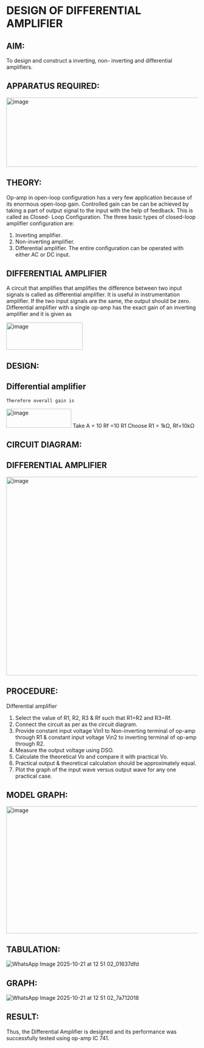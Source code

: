 # DESIGN OF DIFFERENTIAL AMPLIFIER
## AIM:
To design and construct a inverting, non- inverting and differential amplifiers.

## APPARATUS REQUIRED:
<img width="664" height="182" alt="image" src="https://github.com/user-attachments/assets/2533b2f9-456b-42f7-83aa-fd0d1176cab8" />

## THEORY:
Op-amp in open-loop configuration has a very few application because of its enormous open-loop gain. Controlled gain can be can be achieved by taking a part of output signal to the input with the help of feedback. This is called as Closed- Loop Configuration. The three basic types of closed-loop amplifier configuration are: 
1. Inverting amplifier.
2. Non-inverting amplifier.
3. Differential amplifier.
The entire configuration can be operated with either AC or DC input.
## DIFFERENTIAL AMPLIFIER
A circuit that amplifies that amplifies the difference between two input signals is called as differential amplifier. It is useful in instrumentation amplifier. If the two input signals are the same, the output should be zero. Differential amplifier with a single op-amp has the exact gain of an inverting amplifier and it is given as

<img width="201" height="72" alt="image" src="https://github.com/user-attachments/assets/9843ed26-c325-4c96-a643-ec31baeab058" />

## DESIGN:
## Differential amplifier
	Therefore overall gain is
<img width="171" height="50" alt="image" src="https://github.com/user-attachments/assets/590eee64-7e83-4c3e-9002-9a33283c4147" />
Take   A = 10
                                 Rf =10 R1
                   Choose  R1 = 1kΩ, Rf=10kΩ   

## CIRCUIT DIAGRAM:
## DIFFERENTIAL AMPLIFIER
<img width="711" height="522" alt="image" src="https://github.com/user-attachments/assets/ec3a4866-a93f-4af2-b6d2-00b8218930fa" />

## PROCEDURE:
Differential amplifier
1. Select the value of R1, R2, R3 & Rf such that R1=R2 and R3=Rf. 
2. Connect the circuit as per as the circuit diagram. 
3. Provide constant input voltage Vin1 to Non-inverting terminal of op-amp through R1 & constant input voltage Vin2 to inverting terminal of op-amp through R2. 
4. Measure the output voltage using DSO. 
5. Calculate the theoretical Vo and compare it with practical Vo. 
6. Practical output & theoretical calculation should be approximately equal. 
7. Plot the graph of the input wave versus output wave for any one practical case. 

## MODEL GRAPH: 
<img width="678" height="334" alt="image" src="https://github.com/user-attachments/assets/f8d817d8-aa4b-4308-8a1f-822567db04b3" />

## TABULATION:

![WhatsApp Image 2025-10-21 at 12 51 02_01637dfd](https://github.com/user-attachments/assets/4def54b8-ea6c-42d8-82c7-5ed0e1e5c242)


## GRAPH:
![WhatsApp Image 2025-10-21 at 12 51 02_7a712018](https://github.com/user-attachments/assets/6acb5c3a-d15e-4cd2-a364-937cf2adeb3a)


## RESULT:      
Thus, the Differential Amplifier is designed and its performance was successfully tested using op-amp IC 741.
